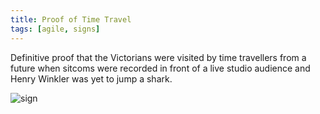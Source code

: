 ```yaml
---
title: Proof of Time Travel
tags: [agile, signs]
---
```


Definitive proof that the Victorians were visited by time travellers from a future when sitcoms were
recorded in front of a live studio audience and Henry Winkler was yet to jump a shark.

![sign](/assets/img/posts/proof-of-time-travel/proof-of-time-travel.jpg)
